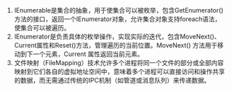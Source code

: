 1. IEnumerable是集合的抽象，用于使集合可以被枚举，包含GetEnumerator()方法的接口，返回一个IEnumerator对象，允许集合对象支持foreach语法，使集合可以被遍历。
2. IEnumerator是负责具体的枚举操作，实现实际的迭代，包含MoveNext()、Current属性和Reset()方法，管理遍历的当前位置。MoveNext() 方法用于移动到下一个元素，Current 属性返回当前元素。
3. 文件映射（FileMapping）技术允许多个进程将同一个文件的部分或全部内容映射到它们各自的虚拟地址空间中，意味着多个进程可以直接访问和操作共享的数据，而无需通过传统的IPC机制（如管道或消息队列）来传递数据。